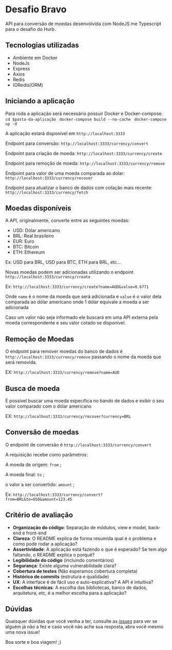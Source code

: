 # Desafio Bravo

API para conversão de moedas desenvolvida com NodeJS me Typescript para o desafio do Hurb.

## Tecnologias utilizadas

- Ambiente em Docker
- NodeJs
- Express
- Axios
- Redis
- IORedis(ORM)

## Iniciando a aplicação
Para roda a aplicação será necessário possuir Docker e Docker-compose.
` cd $pasta-da-aplicação`
` docker-compose build --no-cache`
` docker-compose up -d`

A aplicação estará disponível em `http://localhost:3333`

Endpoint para conversão: `http://localhost:3333/currency/convert`

Endpoint para criação de moeda: `http://localhost:3333/currency/create`

Endpoint para remoção de moeda: `http://localhost:3333/currency/remove`

Endpoint para valor de uma moeda comparada ao dolar: `http://localhost:3333/currency/recover`

Endpoint para atualizar o banco de dados com cotação mais recente: `http://localhost:3333/currency/fetch`

## Moedas disponíveis
A API, originalmente, converte entre as seguintes moedas:

- USD: Dólar americano
- BRL: Real brasileiro
- EUR: Euro
- BTC: Bitcoin
- ETH: Ethereum

Ex: USD para BRL, USD para BTC, ETH para BRL, etc...

Novas moedas podem ser adicionadas utilizando o endpoint `http://localhost:3333/currency/create`

Ex: `http://localhost:3333/currency/create?name=AUD&value=0.6771`

Onde `name` é o nome da moeda que será adicionada e `value` é o valor dela comparada ao dólar americano onde 1 dólar equivale a moeda a ser adicionada

Caso um valor não seja informado ele buscará em uma API externa pela moeda correspondente e seu valor cotado se disponível.

## Remoção de Moedas

O endpoint para remover moedas do banco de dados é `http://localhost:3333/currency/remove`
passando o nome da moeda que será removida.

EX: `http://localhost:3333/currency/remove?name=AUD`

## Busca de moeda

É possível buscar uma moeda específica no bando de dados e exibir o seu valor comparado com o dólar americano

EX: `http://localhost:3333/currency/recover?currency=BRL`

## Conversão de moedas

O endpoint de conversão é `http://localhost:3333/currency/convert`

A requisição recebe como parâmetros:

A moeda de origem: `from` ;

A moeda final: `to` ;

o valor a ser convertido: `amount` ;

Ex: `http://localhost:3333/currency/convert?from=BRL&to=USD&amount=123.45`


## Critério de avaliação

-   **Organização do código**: Separação de módulos, view e model, back-end e front-end
-   **Clareza**: O README explica de forma resumida qual é o problema e como pode rodar a aplicação?
-   **Assertividade**: A aplicação está fazendo o que é esperado? Se tem algo faltando, o README explica o porquê?
-   **Legibilidade do código** (incluindo comentários)
-   **Segurança**: Existe alguma vulnerabilidade clara?
-   **Cobertura de testes** (Não esperamos cobertura completa)
-   **Histórico de commits** (estrutura e qualidade)
-   **UX**: A interface é de fácil uso e auto-explicativa? A API é intuitiva?
-   **Escolhas técnicas**: A escolha das bibliotecas, banco de dados, arquitetura, etc, é a melhor escolha para a aplicação?

## Dúvidas

Quaisquer dúvidas que você venha a ter, consulte as [_issues_](https://github.com/HurbCom/challenge-bravo/issues) para ver se alguém já não a fez e caso você não ache sua resposta, abra você mesmo uma nova issue!

Boa sorte e boa viagem! ;)
